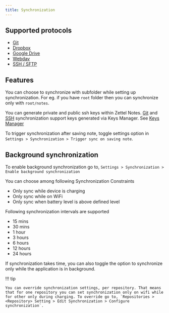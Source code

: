 ```yaml
---
title: Synchronization
---
```


## Supported protocols

- [Git](git.md)
- [Dropbox](dropbox.md)
- [Google Drive](google-drive.md)
- [Webdav](webdav.md)
- [SSH / SFTP](sftp.md)

## Features

You can choose to synchronize with subfolder while setting up synchronization. For eg. if you have `root` folder then you can synchronize only with `root/notes`.

You can generate private and public ssh keys within Zettel Notes. [Git](./git.md) and [SSH](./sftp.md) synchronization support keys generated via Keys Manager. See [Keys Manager](./keys-manager.md)

To trigger synchronization after saving note, toggle settings option in `Settings > Synchronization > Trigger sync on saving note`.

## Background synchronization

To enable background synchronization go to, `Settings > Synchronization > Enable background synchronization`

You can choose among following Synchronization Constraints

- Only sync while device is charging
- Only sync while on WiFi
- Only sync when battery level is above defined level

Following synchronization intervals are supported

- 15 mins
- 30 mins
- 1 hour
- 3 hours
- 6 hours
- 12 hours
- 24 hours

If synchronization takes time, you can also toggle the option to synchronize only while the application is in background.

!!! tip

    You can override synchronization settings, per repository. That means that for one repository you can set synchronization only on wifi while for other only during charging. To override go to, `Repositories > <Repository> Setting > Edit Synchronization > Configure synchronization`.
